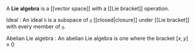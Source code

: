 A **Lie algebra** is a [[vector space]] with a [[Lie bracket]] operation. 


Ideal
: An ideal $\mathfrak{h}$ is a subspace of $\mathfrak{g}$ [[closed|closure]] under [[Lie bracket]] with every member of $\mathfrak{g}$.

Abelian Lie algebra
: An abelian Lie algebra is one where the bracket $[x,y] \equiv 0$